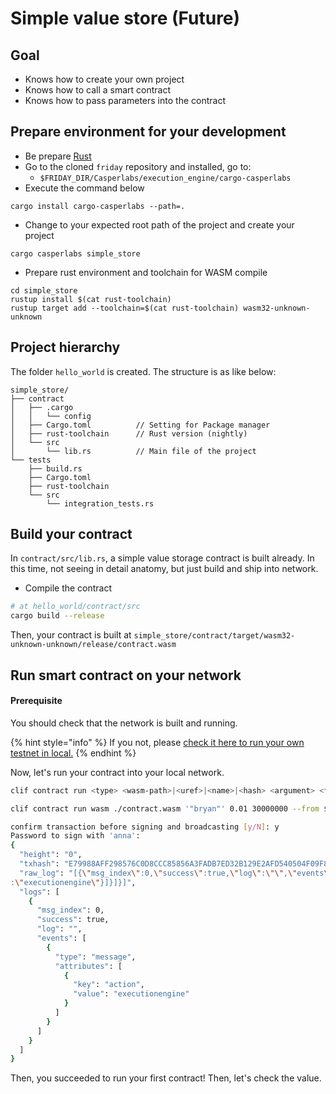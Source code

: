 # Simple value store \(Future\)

## Goal

* Knows how to create your own project
* Knows how to call a smart contract
* Knows how to pass parameters into the contract

## Prepare environment for your development

* Be prepare [Rust](https://www.rust-lang.org/tools/install)
* Go to the cloned `friday` repository and installed, go to:
  * `$FRIDAY_DIR/Casperlabs/execution_engine/cargo-casperlabs`
* Execute the command below

```text
cargo install cargo-casperlabs --path=.
```

* Change to your expected root path of the project and create your project

```text
cargo casperlabs simple_store
```

* Prepare rust environment and toolchain for WASM compile

```text
cd simple_store
rustup install $(cat rust-toolchain)
rustup target add --toolchain=$(cat rust-toolchain) wasm32-unknown-unknown
```

## Project hierarchy

The folder `hello_world` is created. The structure is as like below:

```text
simple_store/
├── contract
│   ├── .cargo
│   │   └── config
│   ├── Cargo.toml          // Setting for Package manager
│   ├── rust-toolchain      // Rust version (nightly)
│   └── src
│       └── lib.rs          // Main file of the project
└── tests
    ├── build.rs
    ├── Cargo.toml
    ├── rust-toolchain
    └── src
        └── integration_tests.rs
```

## Build your contract

In `contract/src/lib.rs`, a simple value storage contract is built already. In this time, not seeing in detail anatomy, but just build and ship into network.

* Compile the contract

```bash
# at hello_world/contract/src
cargo build --release
```

Then, your contract is built at `simple_store/contract/target/wasm32-unknown-unknown/release/contract.wasm`

## Run smart contract on your network

#### Prerequisite

You should check that the network is built and running.

{% hint style="info" %}
If you not, please [check it here to run your own testnet in local.](../../first-step/deploy-your-own-friday-testnet.md)
{% endhint %}

Now, let's run your contract into your local network.

```bash
clif contract run <type> <wasm-path>|<uref>|<name>|<hash> <argument> <fee> <gas_price> --from <from>
```

```bash
clif contract run wasm ./contract.wasm '"bryan"' 0.01 30000000 --from $YOUR_WALLET_ALIAS

confirm transaction before signing and broadcasting [y/N]: y
Password to sign with 'anna':
{
  "height": "0",
  "txhash": "E79988AFF298576C0D8CCC85856A3FADB7ED32B129E2AFD540504F09F8427177",
  "raw_log": "[{\"msg_index\":0,\"success\":true,\"log\":\"\",\"events\":[{\"type\":\"message\",\"attributes\":[{\"key\":\"action\",\"value\"
:\"executionengine\"}]}]}]",
  "logs": [
    {
      "msg_index": 0,
      "success": true,
      "log": "",
      "events": [
        {
          "type": "message",
          "attributes": [
            {
              "key": "action",
              "value": "executionengine"
            }
          ]
        }
      ]
    }
  ]
}
```

Then, you succeeded to run your first contract! Then, let's check the value.

```bash

```


